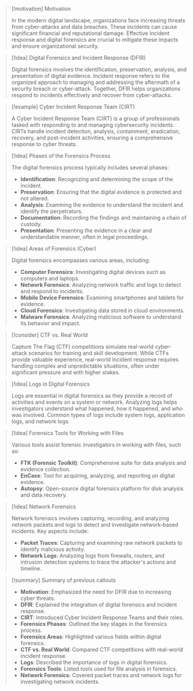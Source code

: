 > [!motivation] Motivation
> 
> In the modern digital landscape, organizations face increasing threats from cyber-attacks and data breaches. These incidents can cause significant financial and reputational damage. Effective incident response and digital forensics are crucial to mitigate these impacts and ensure organizational security.

> [!idea] Digital Forensics and Incident Response (DFIR)
> 
> Digital forensics involves the identification, preservation, analysis, and presentation of digital evidence. Incident response refers to the organized approach to managing and addressing the aftermath of a security breach or cyber-attack. Together, DFIR helps organizations respond to incidents effectively and recover from cyber-attacks.

> [!example] Cyber Incident Response Team (CIRT)
> 
> A Cyber Incident Response Team (CIRT) is a group of professionals tasked with responding to and managing cybersecurity incidents. CIRTs handle incident detection, analysis, containment, eradication, recovery, and post-incident activities, ensuring a comprehensive response to cyber threats.

> [!idea] Phases of the Forensics Process
> 
> The digital forensics process typically includes several phases:
> - **Identification**: Recognizing and determining the scope of the incident.
> - **Preservation**: Ensuring that the digital evidence is protected and not altered.
> - **Analysis**: Examining the evidence to understand the incident and identify the perpetrators.
> - **Documentation**: Recording the findings and maintaining a chain of custody.
> - **Presentation**: Presenting the evidence in a clear and understandable manner, often in legal proceedings.

> [!idea] Areas of Forensics (Cyber)
> 
> Digital forensics encompasses various areas, including:
> - **Computer Forensics**: Investigating digital devices such as computers and laptops.
> - **Network Forensics**: Analyzing network traffic and logs to detect and respond to incidents.
> - **Mobile Device Forensics**: Examining smartphones and tablets for evidence.
> - **Cloud Forensics**: Investigating data stored in cloud environments.
> - **Malware Forensics**: Analyzing malicious software to understand its behavior and impact.

> [!consider] CTF vs. Real World
> 
> Capture The Flag (CTF) competitions simulate real-world cyber-attack scenarios for training and skill development. While CTFs provide valuable experience, real-world incident response requires handling complex and unpredictable situations, often under significant pressure and with higher stakes.

> [!idea] Logs in Digital Forensics
> 
> Logs are essential in digital forensics as they provide a record of activities and events on a system or network. Analyzing logs helps investigators understand what happened, how it happened, and who was involved. Common types of logs include system logs, application logs, and network logs.

> [!idea] Forensics Tools for Working with Files
> 
> Various tools assist forensic investigators in working with files, such as:
> - **FTK (Forensic Toolkit)**: Comprehensive suite for data analysis and evidence collection.
> - **EnCase**: Tool for acquiring, analyzing, and reporting on digital evidence.
> - **Autopsy**: Open-source digital forensics platform for disk analysis and data recovery.

> [!idea] Network Forensics
> 
> Network forensics involves capturing, recording, and analyzing network packets and logs to detect and investigate network-based incidents. Key aspects include:
> - **Packet Traces**: Capturing and examining raw network packets to identify malicious activity.
> - **Network Logs**: Analyzing logs from firewalls, routers, and intrusion detection systems to trace the attacker's actions and timeline.

> [!summary] Summary of previous callouts
> 
> - **Motivation**: Emphasized the need for DFIR due to increasing cyber threats.
> - **DFIR**: Explained the integration of digital forensics and incident response.
> - **CIRT**: Introduced Cyber Incident Response Teams and their roles.
> - **Forensics Phases**: Outlined the key stages in the forensics process.
> - **Forensics Areas**: Highlighted various fields within digital forensics.
> - **CTF vs. Real World**: Compared CTF competitions with real-world incident response.
> - **Logs**: Described the importance of logs in digital forensics.
> - **Forensics Tools**: Listed tools used for file analysis in forensics.
> - **Network Forensics**: Covered packet traces and network logs for investigating network incidents.